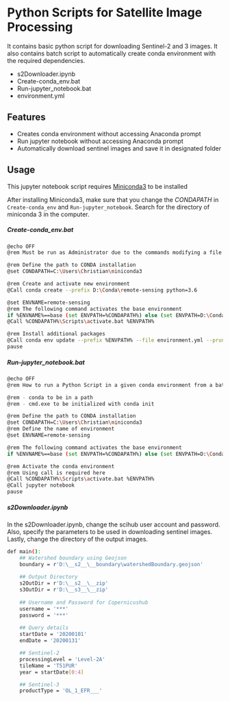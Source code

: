 # Python Scripts for Satellite Image Processing
It contains basic python script for downloading Sentinel-2 and 3 images. It also contains batch script to automatically create conda environment with the required dependencies. 

- s2Downloader.ipynb
- Create-conda_env.bat
- Run-jupyter_notebook.bat
- environment.yml

## Features

- Creates conda environment without accessing Anaconda prompt
- Run jupyter notebook without accessing Anaconda prompt
- Automatically download sentinel images and save it in designated folder

## Usage
This jupyter notebook script requires [Miniconda3](https://docs.conda.io/en/latest/miniconda.html) to be installed 

After installing Miniconda3, make sure that you change the _CONDAPATH_ in ```Create-conda_env``` and ```Run-jupyter_notebook```. Search for the directory of miniconda 3 in the computer. 

##### Create-conda_env.bat

```sh
@echo OFF
@rem Must be run as Administrator due to the commands modifying a file

@rem Define the path to CONDA installation 
@set CONDAPATH=C:\Users\Christian\miniconda3

@rem Create and activate new environment
@Call conda create --prefix D:\Conda\remote-sensing python=3.6

@set ENVNAME=remote-sensing
@rem The following command activates the base environment
if %ENVNAME%==base (set ENVPATH=%CONDAPATH%) else (set ENVPATH=D:\Conda\%ENVNAME%)
@Call %CONDAPATH%\Scripts\activate.bat %ENVPATH%

@rem Install additional packages
@Call conda env update --prefix %ENVPATH% --file environment.yml --prune
pause
```

##### Run-jupyter_notebook.bat

```sh
@echo OFF
@rem How to run a Python Script in a given conda environment from a batch file

@rem - conda to be in a path 
@rem - cmd.exe to be initialized with conda init 

@rem Define the path to CONDA installation 
@set CONDAPATH=C:\Users\Christian\miniconda3
@rem Define the name of environment
@set ENVNAME=remote-sensing

@rem The following command activates the base environment
if %ENVNAME%==base (set ENVPATH=%CONDAPATH%) else (set ENVPATH=D:\Conda\%ENVNAME%)

@rem Activate the conda environment 
@rem Using call is required here
@Call %CONDAPATH%\Scripts\activate.bat %ENVPATH%
@Call jupyter notebook
pause
```

##### s2Downloader.ipynb

In the s2Downloader.ipynb, change the scihub user account and password. Also, specify the parameters to be used in downloading sentinel images. Lastly, change the directory of the output images.  

```sh
def main():
    ## Watershed boundary using Geojson
    boundary = r'D:\__s2__\__boundary\watershedBoundary.geojson'
    
    ## Output Directory
    s2OutDir = r'D:\__s2__\__zip'
    s3OutDir = r'D:\__s3__\__zip'
    
    ## Username and Password for Copernicushub
    username = '***'
    password = '***'
    
    ## Query details
    startDate = '20200101'
    endDate = '20200131'

    ## Sentinel-2
    processingLevel = 'Level-2A'
    tileName = 'T51PUR'
    year = startDate[0:4]

    ## Sentinel-3
    productType = 'OL_1_EFR___'
```
